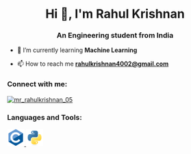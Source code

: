 <h1 align="center">Hi 👋, I'm Rahul Krishnan</h1>
<h3 align="center">An Engineering student from India</h3>

- 🌱 I’m currently learning **Machine Learning**

- 📫 How to reach me **rahulkrishnan4002@gmail.com**

<h3 align="left">Connect with me:</h3>
<p align="left">
<a href="https://instagram.com/mr_rahulkrishnan_05" target="blank"><img align="center" src="https://raw.githubusercontent.com/rahuldkjain/github-profile-readme-generator/master/src/images/icons/Social/instagram.svg" alt="mr_rahulkrishnan_05" height="30" width="40" /></a>
</p>

<h3 align="left">Languages and Tools:</h3>
<p align="left"> <a href="https://www.cprogramming.com/" target="_blank" rel="noreferrer"> <img src="https://raw.githubusercontent.com/devicons/devicon/master/icons/c/c-original.svg" alt="c" width="40" height="40"/> </a> <a href="https://www.python.org" target="_blank" rel="noreferrer"> <img src="https://raw.githubusercontent.com/devicons/devicon/master/icons/python/python-original.svg" alt="python" width="40" height="40"/> </a> </p>

